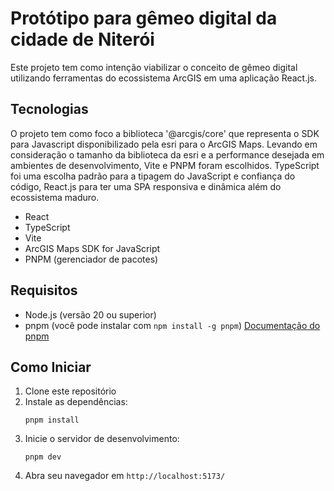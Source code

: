 # Protótipo para gêmeo digital da cidade de Niterói

Este projeto tem como intenção viabilizar o conceito de gêmeo digital utilizando ferramentas do ecossistema ArcGIS em uma aplicação React.js.

## Tecnologias

O projeto tem como foco a biblioteca '@arcgis/core' que representa o SDK para Javascript disponibilizado pela esri para o ArcGIS Maps.
Levando em consideração o tamanho da biblioteca da esri e a performance desejada em ambientes de desenvolvimento, Vite e PNPM foram escolhidos.
TypeScript foi uma escolha padrão para a tipagem do JavaScript e confiança do código, React.js para ter uma SPA responsiva e dinâmica além do ecossistema maduro.

- React
- TypeScript
- Vite
- ArcGIS Maps SDK for JavaScript
- PNPM (gerenciador de pacotes)

## Requisitos
- Node.js (versão 20 ou superior)
- pnpm (você pode instalar com `npm install -g pnpm`)
[Documentação do pnpm](https://pnpm.io/installation)

## Como Iniciar

1. Clone este repositório
2. Instale as dependências:
   ```
   pnpm install
   ```
3. Inicie o servidor de desenvolvimento:
   ```
   pnpm dev
   ```
4. Abra seu navegador em `http://localhost:5173/`
